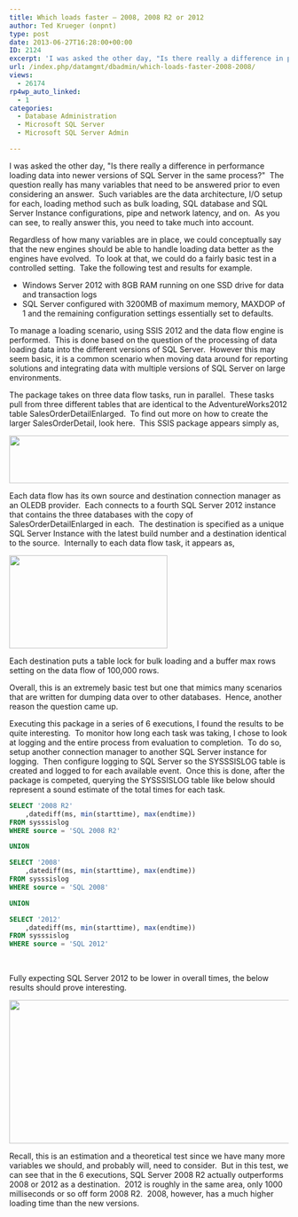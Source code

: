 ```yaml
---
title: Which loads faster – 2008, 2008 R2 or 2012
author: Ted Krueger (onpnt)
type: post
date: 2013-06-27T16:28:00+00:00
ID: 2124
excerpt: 'I was asked the other day, "Is there really a difference in performance loading data into newer versions of SQL Server in the same process?"  The question really has many variables that need to be answered prior to even considering an answer.  Such vari&hellip;'
url: /index.php/datamgmt/dbadmin/which-loads-faster-2008-2008/
views:
  - 26174
rp4wp_auto_linked:
  - 1
categories:
  - Database Administration
  - Microsoft SQL Server
  - Microsoft SQL Server Admin

---
```

I was asked the other day, "Is there really a difference in performance loading data into newer versions of SQL Server in the same process?"  The question really has many variables that need to be answered prior to even considering an answer.  Such variables are the data architecture, I/O setup for each, loading method such as bulk loading, SQL database and SQL Server Instance configurations, pipe and network latency, and on.  As you can see, to really answer this, you need to take much into account.

Regardless of how many variables are in place, we could conceptually say that the new engines should be able to handle loading data better as the engines have evolved.  To look at that, we could do a fairly basic test in a controlled setting.  Take the following test and results for example.

  * Windows Server 2012 with 8GB RAM running on one SSD drive for data and transaction logs
  * SQL Server configured with 3200MB of maximum memory, MAXDOP of 1 and the remaining configuration settings essentially set to defaults.

To manage a loading scenario, using SSIS 2012 and the data flow engine is performed.  This is done based on the question of the processing of data loading data into the different versions of SQL Server.  However this may seem basic, it is a common scenario when moving data around for reporting solutions and integrating data with multiple versions of SQL Server on large environments.

The package takes on three data flow tasks, run in parallel.  These tasks pull from three different tables that are identical to the AdventureWorks2012 table SalesOrderDetailEnlarged.  To find out more on how to create the larger SalesOrderDetail, look here.  This SSIS package appears simply as,

<div class="image_block">
  <a href="/wp-content/uploads/blogs/DataMgmt/load_1.png?mtime=1372350385"><img alt="" src="/wp-content/uploads/blogs/DataMgmt/load_1.png?mtime=1372350385" width="624" height="86" /></a>
</div>

Each data flow has its own source and destination connection manager as an OLEDB provider.  Each connects to a fourth SQL Server 2012 instance that contains the three databases with the copy of SalesOrderDetailEnlarged in each.  The destination is specified as a unique SQL Server Instance with the latest build number and a destination identical to the source.  Internally to each data flow task, it appears as,

<div class="image_block">
  <a href="/wp-content/uploads/blogs/DataMgmt/load_2.png?mtime=1372350385"><img alt="" src="/wp-content/uploads/blogs/DataMgmt/load_2.png?mtime=1372350385" width="285" height="168" /></a>
</div>

Each destination puts a table lock for bulk loading and a buffer max rows setting on the data flow of 100,000 rows.

Overall, this is an extremely basic test but one that mimics many scenarios that are written for dumping data over to other databases.  Hence, another reason the question came up.

Executing this package in a series of 6 executions, I found the results to be quite interesting.  To monitor how long each task was taking, I chose to look at logging and the entire process from evaluation to completion.  To do so, setup another connection manager to another SQL Server instance for logging.  Then configure logging to SQL Server so the SYSSSISLOG table is created and logged to for each available event.  Once this is done, after the package is competed, querying the SYSSSISLOG table like below should represent a sound estimate of the total times for each task.

```sql
SELECT '2008 R2'
	,datediff(ms, min(starttime), max(endtime))
FROM sysssislog
WHERE source = 'SQL 2008 R2'

UNION

SELECT '2008'
	,datediff(ms, min(starttime), max(endtime))
FROM sysssislog
WHERE source = 'SQL 2008'

UNION

SELECT '2012'
	,datediff(ms, min(starttime), max(endtime))
FROM sysssislog
WHERE source = 'SQL 2012'
```


 

Fully expecting SQL Server 2012 to be lower in overall times, the below results should prove interesting.

<div class="image_block">
  <a href="/wp-content/uploads/blogs/DataMgmt/load_3.png?mtime=1372350386"><img alt="" src="/wp-content/uploads/blogs/DataMgmt/load_3.png?mtime=1372350386" width="624" height="259" /></a>
</div>

Recall, this is an estimation and a theoretical test since we have many more variables we should, and probably will, need to consider.  But in this test, we can see that in the 6 executions, SQL Server 2008 R2 actually outperforms 2008 or 2012 as a destination.  2012 is roughly in the same area, only 1000 milliseconds or so off form 2008 R2.  2008, however, has a much higher loading time than the new versions.